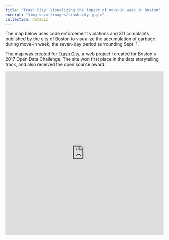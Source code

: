 ```yaml
---
title: "Trash City: Visualizing the impact of move-in week in Boston"
excerpt: "<img src='/images/trashcity.jpg'>"
collection: dataviz
---
```

The map below uses code enforcement violations and 311 complaints published by the city of Boston to visualize the accumulation of garbage during move-in week, the seven-day period surrounding Sept. 1.

The map was created for [Trash City](https://jhaddadin.github.io/trashcity), a web project I created for Boston's 2017 Open Data Challenge. The site won first place in the data storytelling track, and also received the open source award.

<iframe width="100%" height="520" frameborder="0" src="https://jhaddadin.carto.com/viz/73c92bca-29c4-11e7-95ce-0e98b61680bf/embed_map" allowfullscreen webkitallowfullscreen mozallowfullscreen oallowfullscreen msallowfullscreen></iframe>

